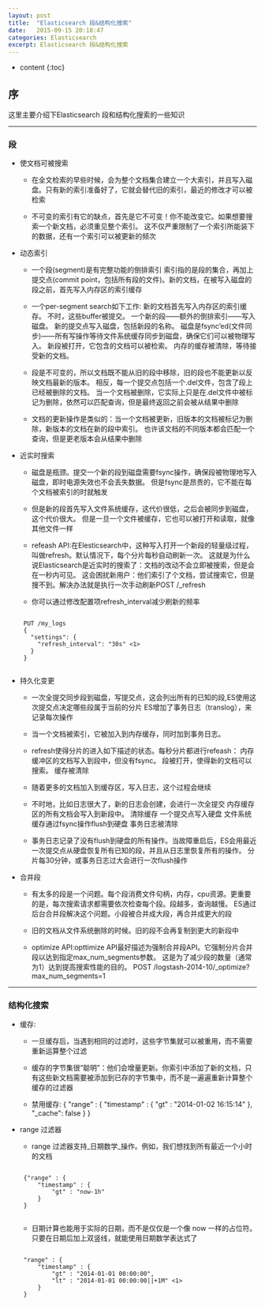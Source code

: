 ```yaml
---
layout: post
title:  "Elasticsearch 段&结构化搜索"
date:   2015-09-15 20:18:47
categories: Elasticsearch
excerpt: Elasticsearch 段&结构化搜索
---
```


* content
{:toc}


## 序

这里主要介绍下Elasticsearch 段和结构化搜索的一些知识

---

### 段

 * 使文档可被搜索

    * 在全文检索的早些时候，会为整个文档集合建立一个大索引，并且写入磁盘。只有新的索引准备好了，它就会替代旧的索引，最近的修改才可以被检索

    * 不可变的索引有它的缺点，首先是它不可变！你不能改变它。如果想要搜索一个新文档，必须重见整个索引。
    这不仅严重限制了一个索引所能装下的数据，还有一个索引可以被更新的频次

 * 动态索引

    * 一个段(segment)是有完整功能的倒排索引
    索引指的是段的集合，再加上提交点(commit point，包括所有段的文件)。新的文档，在被写入磁盘的段之前，首先写入内存区的索引缓存

    * 一个per-segment search如下工作:
        新的文档首先写入内存区的索引缓存。
        不时，这些buffer被提交。
        一个新的段——额外的倒排索引——写入磁盘。
        新的提交点写入磁盘，包括新段的名称。
        磁盘是fsync’ed(文件同步)——所有写操作等待文件系统缓存同步到磁盘，确保它们可以被物理写入。
        新段被打开，它包含的文档可以被检索。
        内存的缓存被清除，等待接受新的文档。

    * 段是不可变的，所以文档既不能从旧的段中移除，旧的段也不能更新以反映文档最新的版本。
    相反，每一个提交点包括一个.del文件，包含了段上已经被删除的文档。
    当一个文档被删除，它实际上只是在.del文件中被标记为删除，依然可以匹配查询，但是最终返回之前会被从结果中删除

    * 文档的更新操作是类似的：当一个文档被更新，旧版本的文档被标记为删除，新版本的文档在新的段中索引。
    也许该文档的不同版本都会匹配一个查询，但是更老版本会从结果中删除

 * 近实时搜索

    * 磁盘是瓶颈。提交一个新的段到磁盘需要fsync操作，确保段被物理地写入磁盘，即时电源失效也不会丢失数据。
    但是fsync是昂贵的，它不能在每个文档被索引的时就触发

    * 但是新的段首先写入文件系统缓存，这代价很低，之后会被同步到磁盘，这个代价很大。
    但是一旦一个文件被缓存，它也可以被打开和读取，就像其他文件一样

    * refeash API:在Elesticsearch中，这种写入打开一个新段的轻量级过程，叫做refresh。默认情况下，每个分片每秒自动刷新一次。
        这就是为什么说Elasticsearch是近实时的搜索了：文档的改动不会立即被搜索，但是会在一秒内可见。
        这会困扰新用户：他们索引了个文档，尝试搜索它，但是搜不到。解决办法就是执行一次手动刷新POST /_refresh

    * 你可以通过修改配置项refresh_interval减少刷新的频率
    <pre><code>
    PUT /my_logs
    {
      "settings": {
        "refresh_interval": "30s" <1>
      }
    }
    </code></pre>

 * 持久化变更

    * 一次全提交同步段到磁盘，写提交点，这会列出所有的已知的段,ES使用这次提交点决定哪些段属于当前的分片
    ES增加了事务日志（translog），来记录每次操作

    * 当一个文档被索引，它被加入到内存缓存，同时加到事务日志。

    * refresh使得分片的进入如下描述的状态。每秒分片都进行refeash：
            内存缓冲区的文档写入到段中，但没有fsync。
            段被打开，使得新的文档可以搜索。
            缓存被清除

    * 随着更多的文档加入到缓存区，写入日志，这个过程会继续

    * 不时地，比如日志很大了，新的日志会创建，会进行一次全提交
            内存缓存区的所有文档会写入到新段中。
            清除缓存
            一个提交点写入硬盘
            文件系统缓存通过fsync操作flush到硬盘
            事务日志被清除

    * 事务日志记录了没有flush到硬盘的所有操作。当故障重启后，ES会用最近一次提交点从硬盘恢复所有已知的段，并且从日志里恢复所有的操作。
    分片每30分钟，或事务日志过大会进行一次flush操作

 * 合并段

    * 有太多的段是一个问题。每个段消费文件句柄，内存，cpu资源。更重要的是，每次搜索请求都需要依次检查每个段。段越多，查询越慢。
    ES通过后台合并段解决这个问题。小段被合并成大段，再合并成更大的段

    * 旧的文档从文件系统删除的时候。旧的段不会再复制到更大的新段中

    * optimize API:opttimize API最好描述为强制合并段API。它强制分片合并段以达到指定max_num_segments参数。
    这是为了减少段的数量（通常为1）达到提高搜索性能的目的。
    POST /logstash-2014-10/_optimize?max_num_segments=1

---

### 结构化搜索

 * 缓存:

    * 一旦缓存后，当遇到相同的过滤时，这些字节集就可以被重用，而不需要重新运算整个过滤

    * 缓存的字节集很“聪明”：他们会增量更新。你索引中添加了新的文档，只有这些新文档需要被添加到已存的字节集中，而不是一遍遍重新计算整个缓存的过滤器

    * 禁用缓存:
    { "range" : { "timestamp" : { "gt" : "2014-01-02 16:15:14" }, "_cache": false } }

 * range 过滤器

    * range 过滤器支持_日期数学_操作。例如，我们想找到所有最近一个小时的文档
    <pre><code>
    {"range" : {
        "timestamp" : {
            "gt" : "now-1h"
        }
    }
    </code></pre>

    * 日期计算也能用于实际的日期，而不是仅仅是一个像 now 一样的占位符。只要在日期后加上双竖线，就能使用日期数学表达式了
    <pre><code>
    "range" : {
        "timestamp" : {
            "gt" : "2014-01-01 00:00:00",
            "lt" : "2014-01-01 00:00:00||+1M" <1>
        }
    }
    </code></pre>